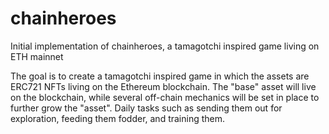 # chainheroes
Initial implementation of chainheroes, a tamagotchi inspired game living on ETH mainnet

The goal is to create a tamagotchi inspired game in which the assets are ERC721 NFTs living on the Ethereum blockchain. 
The "base" asset will live on the blockchain, while several off-chain mechanics will be set in place to further grow the "asset". 
Daily tasks such as sending them out for exploration, feeding them fodder, and training them.

